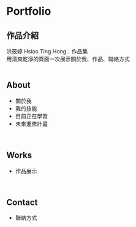 # Portfolio
## 作品介紹
洪筱婷 Hsiao Ting Hong：作品集<br/>
用清爽乾淨的頁面一次展示關於我、作品、聯絡方式<br/>
<br/>

## About
* 關於我
* 我的技能
* 目前正在學習
* 未來進修計畫
<br/>

## Works
* 作品展示
<br/>

## Contact
* 聯絡方式
<br/>

